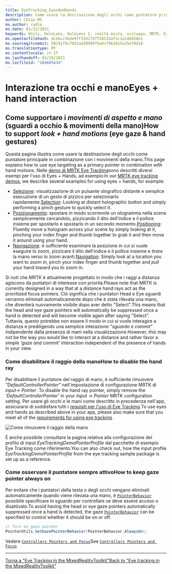 ```yaml
---
title: EyeTracking_EyesAndHands
description: Come usare la destinazione degli occhi come puntatore principale in combinazione con i movimenti della mano in MRTK
author: CDiaz-MS
ms.author: cadia
ms.date: 01/12/2021
keywords: Unity, HoloLens, HoloLens 2, realtà mista, sviluppo, MRTK, EyeTracking,
ms.openlocfilehash: 4cebcc5bde97f35d17d7f26233af2c2a140458e1
ms.sourcegitcommit: 59c91f8c70d1ad30995fba6cf862615e25e78d10
ms.translationtype: MT
ms.contentlocale: it-IT
ms.lasthandoff: 03/19/2021
ms.locfileid: "104685434"
---
```

# <a name="eyes--hand-interaction"></a><span data-ttu-id="37f52-104">Interazione tra occhi e mano</span><span class="sxs-lookup"><span data-stu-id="37f52-104">Eyes + hand interaction</span></span>

## <a name="how-to-support-_look--hand-motions_-eye-gaze--hand-gestures"></a><span data-ttu-id="37f52-105">Come supportare i _movimenti di aspetto e mano_ (sguardi a occhio & movimenti della mano)</span><span class="sxs-lookup"><span data-stu-id="37f52-105">How to support _look + hand motions_ (eye gaze & hand gestures)</span></span>

<span data-ttu-id="37f52-106">Questa pagina illustra come usare la destinazione degli occhi come puntatore principale in combinazione con i movimenti della mano.</span><span class="sxs-lookup"><span data-stu-id="37f52-106">This page explains how to use eye targeting as a primary pointer in combination with hand motions.</span></span>
<span data-ttu-id="37f52-107">Nelle [demo di MRTK Eye Tracking](eye-tracking-examples-overview.md)sono descritti diversi esempi per l'uso di Eyes + Hands, ad esempio:</span><span class="sxs-lookup"><span data-stu-id="37f52-107">In our [MRTK eye tracking demos](eye-tracking-examples-overview.md), we describe several examples for using eyes + hands, for example:</span></span>

- <span data-ttu-id="37f52-108">[Selezione](eye-tracking-target-selection.md): visualizzazione di un pulsante olografico distante e semplice esecuzione di un gesto di pizzico per selezionarlo rapidamente.</span><span class="sxs-lookup"><span data-stu-id="37f52-108">[Selection](eye-tracking-target-selection.md): Looking at distant holographic button and simply performing a pinch gesture to quickly select it.</span></span>
- <span data-ttu-id="37f52-109">[Posizionamento](eye-tracking-positioning.md): spostare in modo scorrevole un ologramma nella scena semplicemente cercandolo, pizzicando il dito dell'indice e il pollice insieme per spostarlo e spostarlo in un secondo momento.</span><span class="sxs-lookup"><span data-stu-id="37f52-109">[Positioning](eye-tracking-positioning.md): Fluently move a hologram across your scene by simply looking at it, pinching your index finger and thumb together to grab it and then move it around using your hand.</span></span>
- <span data-ttu-id="37f52-110">[Navigazione](eye-tracking-navigation.md): è sufficiente esaminare la posizione in cui si vuole eseguire lo zoom, pizzicare il dito dell'indice e il pollice insieme e _tirare_ la mano verso lo zoom avanti.</span><span class="sxs-lookup"><span data-stu-id="37f52-110">[Navigation](eye-tracking-navigation.md): Simply look at a location you want to zoom in, pinch your index finger and thumb together and _pull_ your hand toward you to zoom in.</span></span>

<span data-ttu-id="37f52-111">Si noti che MRTK è attualmente progettato in modo che i raggi a distanza agiscono da puntatori di interesse con priorità.</span><span class="sxs-lookup"><span data-stu-id="37f52-111">Please note that MRTK is currently designed in a way that at a distance hand rays act as the prioritized focus pointers.</span></span>
<span data-ttu-id="37f52-112">Ciò significa che i puntatori Head e Eye sguardi verranno eliminati automaticamente dopo che è stata rilevata una mano, che diventerà nuovamente visibile dopo aver detto "Select".</span><span class="sxs-lookup"><span data-stu-id="37f52-112">This means that the head and eye gaze pointers will automatically be suppressed once a hand is detected and will become visible again after saying "Select".</span></span>
<span data-ttu-id="37f52-113">Tuttavia, questo potrebbe non essere il modo in cui si vuole interagire a distanza e prediligendo una semplice interazione _"sguardo e commit"_ indipendente dalla presenza di mani nella visualizzazione.</span><span class="sxs-lookup"><span data-stu-id="37f52-113">However, this may not be the way you would like to interact at a distance and rather favor a simple _'gaze and commit'_ interaction independent of the presence of hands in your view.</span></span>

### <a name="how-to-disable-the-hand-ray"></a><span data-ttu-id="37f52-114">Come disabilitare il raggio della mano</span><span class="sxs-lookup"><span data-stu-id="37f52-114">How to disable the hand ray</span></span>

<span data-ttu-id="37f52-115">Per disabilitare il puntatore del raggio di mano, è sufficiente rimuovere _"DefaultControllerPointer"_ nell'impostazione di configurazione MRTK di _input-> Pointer_ .</span><span class="sxs-lookup"><span data-stu-id="37f52-115">To disable the hand ray pointer, simply remove the _'DefaultControllerPointer'_ in your _Input -> Pointer_ MRTK configuration setting.</span></span>
<span data-ttu-id="37f52-116">Per usare gli occhi e le mani come descritto in precedenza nell'app, assicurarsi di soddisfare tutti i [requisiti per l'uso di Eye Tracking](eye-tracking-basic-setup.md).</span><span class="sxs-lookup"><span data-stu-id="37f52-116">To use eyes and hands as described above in your app, please also make sure that you meet all of the [requirements for using eye tracking](eye-tracking-basic-setup.md).</span></span>

![Come rimuovere il raggio della mano](../images/eye-tracking/mrtk_setup_removehandray.jpg)

<span data-ttu-id="37f52-118">È anche possibile consultare la pagina relativa alla configurazione del profilo di input _EyeTrackingDemoPointerProfile_ dal pacchetto di esempio Eye Tracking come riferimento.</span><span class="sxs-lookup"><span data-stu-id="37f52-118">You can also check out, how the input profile _EyeTrackingDemoPointerProfile_ from the eye tracking sample package is set up as a reference.</span></span>

### <a name="how-to-keep-gaze-pointer-always-on"></a><span data-ttu-id="37f52-119">Come osservare il puntatore sempre attivo</span><span class="sxs-lookup"><span data-stu-id="37f52-119">How to keep gaze pointer always on</span></span>

<span data-ttu-id="37f52-120">Per evitare che i puntatori della testa o degli occhi vengano eliminati automaticamente quando viene rilevata una mano, è [`PointerBehavior`](xref:Microsoft.MixedReality.Toolkit.Input.PointerBehavior) possibile specificare lo sguardo per controllare se deve essere acceso o disattivato.</span><span class="sxs-lookup"><span data-stu-id="37f52-120">To avoid having the head or eye gaze pointers automatically suppressed once a hand is detected, the gaze [`PointerBehavior`](xref:Microsoft.MixedReality.Toolkit.Input.PointerBehavior) can be specified to control whether it should be on or off.</span></span>

```c#
// Turn on gaze pointer
PointerUtils.SetGazePointerBehavior(PointerBehavior.AlwaysOn);
```

<span data-ttu-id="37f52-121">Vedere [`Controllers Pointers and Focus`](../../architecture/controllers-pointers-and-focus.md)</span><span class="sxs-lookup"><span data-stu-id="37f52-121">See [`Controllers Pointers and Focus`](../../architecture/controllers-pointers-and-focus.md)</span></span>

---
[<span data-ttu-id="37f52-122">Torna a "Eye Tracking in the MixedRealityToolkit"</span><span class="sxs-lookup"><span data-stu-id="37f52-122">Back to "Eye tracking in the MixedRealityToolkit"</span></span>](eye-tracking-main.md)
